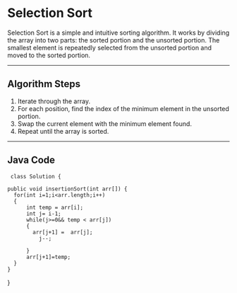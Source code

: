 # Selection Sort

Selection Sort is a simple and intuitive sorting algorithm. It works by dividing the array into two parts: the sorted portion and the unsorted portion. The smallest element is repeatedly selected from the unsorted portion and moved to the sorted portion.

---

## Algorithm Steps

1. Iterate through the array.
2. For each position, find the index of the minimum element in the unsorted portion.
3. Swap the current element with the minimum element found.
4. Repeat until the array is sorted.

---

## Java Code
     class Solution {
  
    public void insertionSort(int arr[]) {
      for(int i=1;i<arr.length;i++)
      {
          int temp = arr[i];
          int j= i-1;
          while(j>=0&& temp < arr[j])
          {
            arr[j+1] =  arr[j];
              j--;
              
          }
          arr[j+1]=temp;
      }
    }
}
